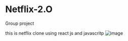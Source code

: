 # Netflix-2.O
Group project

this is netflix clone using react js and javascritp
![image](https://user-images.githubusercontent.com/96313339/182102440-6f1253c1-56aa-4784-bb40-06eac213e391.png)

